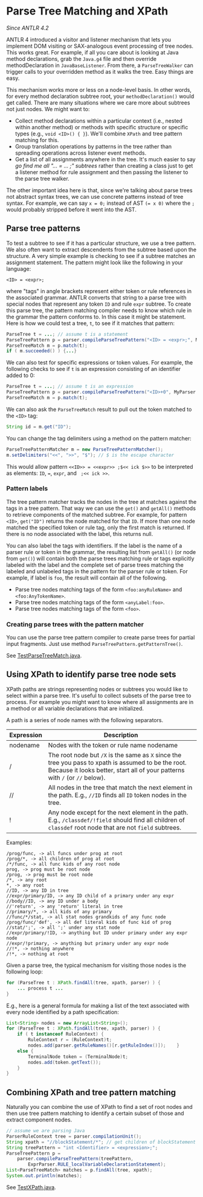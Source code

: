 # Parse Tree Matching and XPath

*Since ANTLR 4.2*

ANTLR 4 introduced a visitor and listener mechanism that lets you implement DOM visiting or SAX-analogous event processing of tree nodes. This works great. For example, if all you care about is looking at Java method declarations, grab the `Java.g4` file and then override methodDeclaration in `JavaBaseListener`. From there, a `ParseTreeWalker` can trigger calls to your overridden method as it walks the tree. Easy things are easy.

This mechanism works more or less on a node-level basis. In other words, for every method declaration subtree root, your `methodDeclaration()` would get called. There are many situations where we care more about subtrees not just nodes. We might want to:

* Collect method declarations within a particular context (i.e., nested within another method) or methods with specific structure or specific types (e.g., `void <ID>() { }`). We'll combine `XPath` and tree pattern matching for this.
* Group translation operations by patterns in the tree rather than spreading operations across listener event methods.
* Get a list of all assignments anywhere in the tree. It's much easier to say *go find me all "... = ... ;" subtrees* rather than creating a class just to get a listener method for rule assignment and then passing the listener to the parse tree walker.

The other important idea here is that, since we're talking about parse trees not abstract syntax trees, we can use concrete patterns instead of tree syntax. For example, we can say `x = 0;` instead of AST `(= x 0)` where the `;` would probably stripped before it went into the AST.

## Parse tree patterns

To test a subtree to see if it has a particular structure, we use a tree pattern. We also often want to extract descendents from the subtree based upon the structure. A very simple example is checking to see if a subtree matches an assignment statement. The pattern might look like the following in your language:

```
<ID> = <expr>;
```

where "tags" in angle brackets represent either token or rule references in the associated grammar. ANTLR converts that string to a parse tree with special nodes that represent any token `ID` and rule `expr` subtree. To create this parse tree, the pattern matching compiler needs to know which rule in the grammar the pattern conforms to. In this case it might be statement. Here is how we could test a tree, `t`, to see if it matches that pattern:

```java
ParseTree t = ...; // assume t is a statement
ParseTreePattern p = parser.compileParseTreePattern("<ID> = <expr>;", MyParser.RULE_statement);
ParseTreeMatch m = p.match(t);
if ( m.succeeded() ) {...}
```

We can also test for specific expressions or token values. For example, the following checks to see if `t` is an expression consisting of an identifier added to 0:

```java
ParseTree t = ...; // assume t is an expression
ParseTreePattern p = parser.compileParseTreePattern("<ID>+0", MyParser.RULE_expr);
ParseTreeMatch m = p.match(t);
```

We can also ask the `ParseTreeMatch` result to pull out the token matched to the `<ID>` tag:

```java
String id = m.get("ID");
```

You can change the tag delimiters using a method on the pattern matcher:

```java
ParseTreePatternMatcher m = new ParseTreePatternMatcher();
m.setDelimiters("<<", ">>", "$"); // $ is the escape character
```

This would allow pattern `<<ID>> = <<expr>> ;$<< ick $>>` to be interpreted as elements: `ID`, ` = `, `expr`, and ` ;<< ick >>`.

### Pattern labels

The tree pattern matcher tracks the nodes in the tree at matches against the tags in a tree pattern. That way we can use the `get()` and `getAll()` methods to retrieve components of the matched subtree. For example, for pattern `<ID>`, `get("ID")` returns the node matched for that `ID`. If more than one node matched the specified token or rule tag, only the first match is returned. If there is no node associated with the label, this returns null.

You can also label the tags with identifiers. If the label is the name of a parser rule or token in the grammar, the resulting list from `getAll()` (or node from `get()`) will contain both the parse trees matching rule or tags explicitly labeled with the label and the complete set of parse trees matching the labeled and unlabeled tags in the pattern for the parser rule or token. For example, if label is `foo`, the result will contain all of the following.

* Parse tree nodes matching tags of the form `<foo:anyRuleName>` and `<foo:AnyTokenName>`.
* Parse tree nodes matching tags of the form `<anyLabel:foo>`.
* Parse tree nodes matching tags of the form `<foo>`.

### Creating parse trees with the pattern matcher

You can use the parse tree pattern compiler to create parse trees for partial input fragments. Just use method `ParseTreePattern.getPatternTree()`.

See [TestParseTreeMatch.java](../tool-testsuite/test/org/antlr/v4/test/tool/TestParseTreeMatcher.java).

## Using XPath to identify parse tree node sets

XPath paths are strings representing nodes or subtrees you would like to select within a parse tree. It's useful to collect subsets of the parse tree to process. For example you might want to know where all assignments are in a method or all variable declarations that are initialized.

A path is a series of node names with the following separators.

| Expression |Description|
|---------|-----------|
|nodename|	Nodes with the token or rule name nodename
|/|	The root node but `/X` is the same as `X` since the tree you pass to xpath is assumed to be the root. Because it looks better, start all of your patterns with `/` (or `//` below).|
|//|	All nodes in the tree that match the next element in the path. E.g., `//ID` finds all `ID` token nodes in the tree.|
|!|	Any node except for the next element in the path. E.g., `/classdef/!field` should find all children of `classdef` root node that are not `field` subtrees.|

Examples:

```
/prog/func, -> all funcs under prog at root
/prog/*, -> all children of prog at root
/*/func, -> all func kids of any root node
prog, -> prog must be root node
/prog, -> prog must be root node
/*, -> any root
*, -> any root
//ID, -> any ID in tree
//expr/primary/ID, -> any ID child of a primary under any expr
//body//ID, -> any ID under a body
//'return', -> any 'return' literal in tree
//primary/*, -> all kids of any primary
//func/*/stat, -> all stat nodes grandkids of any func node
/prog/func/'def', -> all def literal kids of func kid of prog
//stat/';', -> all ';' under any stat node
//expr/primary/!ID, -> anything but ID under primary under any expr node
//expr/!primary, -> anything but primary under any expr node
//!*, -> nothing anywhere
/!*, -> nothing at root
```

Given a parse tree, the typical mechanism for visiting those nodes is the following loop:

```java
for (ParseTree t : XPath.findAll(tree, xpath, parser) ) {
    ... process t ...
}
```

E.g., here is a general formula for making a list of the text associated with every node identified by a path specification:

```java
List<String> nodes = new ArrayList<String>();
for (ParseTree t : XPath.findAll(tree, xpath, parser) ) {
    if ( t instanceof RuleContext) {
        RuleContext r = (RuleContext)t;
        nodes.add(parser.getRuleNames()[r.getRuleIndex()]);    }      
    else { 
        TerminalNode token = (TerminalNode)t;
        nodes.add(token.getText());
    }      
}
```

## Combining XPath and tree pattern matching

Naturally you can combine the use of XPath to find a set of root nodes and then use tree pattern matching to identify a certain subset of those and extract component nodes.

```java
// assume we are parsing Java
ParserRuleContext tree = parser.compilationUnit();
String xpath = "//blockStatement/*"; // get children of blockStatement
String treePattern = "int <Identifier> = <expression>;";
ParseTreePattern p =
    parser.compileParseTreePattern(treePattern,   
        ExprParser.RULE_localVariableDeclarationStatement);
List<ParseTreeMatch> matches = p.findAll(tree, xpath);
System.out.println(matches);
```

See [TestXPath.java](../tool-testsuite/test/org/antlr/v4/test/tool/TestXPath.java).
